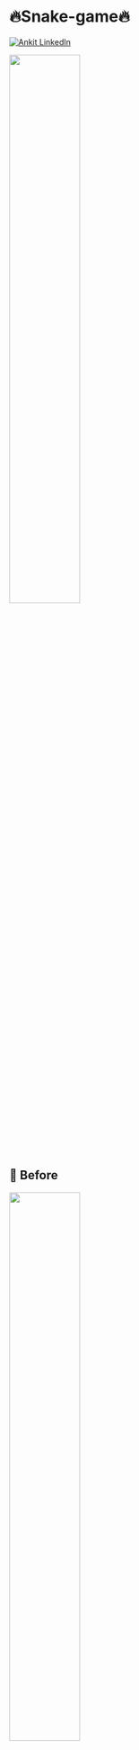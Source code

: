 # 🔥Snake-game🔥
[![Ankit LinkedIn](https://img.shields.io/badge/Ankit-LinkedIn-blue.svg?style=for-the-badge)](https://www.linkedin.com/in/ankitarima)

<img src="https://media.giphy.com/media/J5kapQNwEVcxL9TFNN/source.gif" width="50%" height="50%" ></img>

## 🚩 Before

<img src="https://media.giphy.com/media/XgN01bJt33nynTZooX/source.gif" width="50%" height="50%" ></img>




